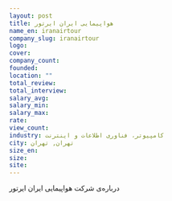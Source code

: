 ```yaml
---
layout: post
title: هواپیمایی ایران ایرتور
name_en: iranairtour
company_slug: iranairtour
logo: 
cover: 
company_count:
founded:
location: ""
total_review: 
total_interview: 
salary_avg: 
salary_min: 
salary_max: 
rate: 
view_count: 
industry: کامپیوتر، فناوری اطلاعات و اینترنت
city: تهران, تهران
size_en: 
size: 
site: 
---
```


درباره‌ی شرکت هواپیمایی ایران ایرتور